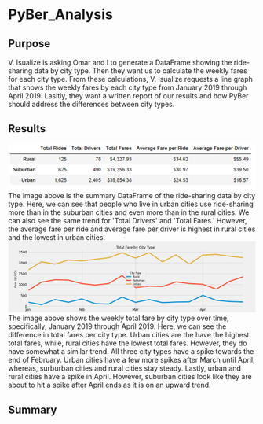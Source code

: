 # PyBer_Analysis
## Purpose
V. Isualize is asking Omar and I to generate a DataFrame showing the ride-sharing data by city type. Then they want us to calculate the weekly fares for each city type. From these calculations, V. Isualize requests a line graph that shows the weekly fares by each city type from January 2019 through April 2019. Lasltly, they want a written report of our results and how PyBer should address the differences between city types.
## Results
![Summary DataFrame](analysis/Summary_DataFrame.PNG)\
The image above is the summary DataFrame of the ride-sharing data by city type. Here, we can see that people who live in urban cities use ride-sharing more than in the suburban cities and even more than in the rural cities. We can also see the same trend for 'Total Drivers' and 'Total Fares.' However, the average fare per ride and average fare per driver is highest in rural cities and the lowest in urban cities.\
![Total Fares by City Type](analysis/Total_Fare_by_City_Type.png)\
The image above shows the weekly total fare by city type over time, specifically, January 2019 through April 2019. Here, we can see the difference in total fares per city type. Urban cities are the have the highest total fares, while, rural cities have the lowest total fares. However, they do have somewhat a similar trend. All three city types have a spike towards the end of February. Urban cities have a few more spikes after March until April, whereas, surburban cities and rural cities stay steady. Lastly, urban and rural cities have a spike in April. However, suburban cities look like they are about to hit a spike after April ends as it is on an upward trend.
## Summary
